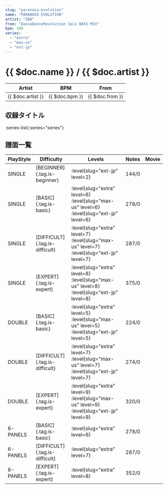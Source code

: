 ```yaml
---
slug: "paranoia-evolution"
name: "PARANOIA EVOLUTION"
artist: "200"
from: "DanceDanceRevolution Solo BASS MIX"
bpm: 200
series:
  - "extra"
  - "max-us"
  - "ext-jp"
---
```


# {{ $doc.name }} / {{ $doc.artist }}

|Artist|BPM|From|
|------|---|----|
|{{ $doc.artist }}|{{ $doc.bpm }}|{{ $doc.from }}|

## 収録タイトル

:series-list{:series="series"}

## 譜面一覧

|PlayStyle|Difficulty|Levels|Notes|Movie|
|---------|----------|------|-----|-----|
|SINGLE|[BEGINNER]{.tag.is-beginner}|:level{slug="ext-jp" level=2}|144/0||
|SINGLE|[BASIC]{.tag.is-basic}|:level{slug="extra" level=6} :level{slug="max-us" level=6} :level{slug="ext-jp" level=6}|278/0||
|SINGLE|[DIFFICULT]{.tag.is-difficult}|:level{slug="extra" level=7} :level{slug="max-us" level=7} :level{slug="ext-jp" level=7}|287/0||
|SINGLE|[EXPERT]{.tag.is-expert}|:level{slug="extra" level=8} :level{slug="max-us" level=8} :level{slug="ext-jp" level=8}|375/0||
|DOUBLE|[BASIC]{.tag.is-basic}|:level{slug="extra" level=5} :level{slug="max-us" level=5} :level{slug="ext-jp" level=5}|224/0||
|DOUBLE|[DIFFICULT]{.tag.is-difficult}|:level{slug="extra" level=7} :level{slug="max-us" level=7} :level{slug="ext-jp" level=7}|274/0||
|DOUBLE|[EXPERT]{.tag.is-expert}|:level{slug="extra" level=9} :level{slug="max-us" level=9} :level{slug="ext-jp" level=9}|320/0||
|6-PANELS|[BASIC]{.tag.is-basic}|:level{slug="extra" level=6}|278/0||
|6-PANELS|[DIFFICULT]{.tag.is-difficult}|:level{slug="extra" level=7}|287/0||
|6-PANELS|[EXPERT]{.tag.is-expert}|:level{slug="extra" level=8}|352/0||
